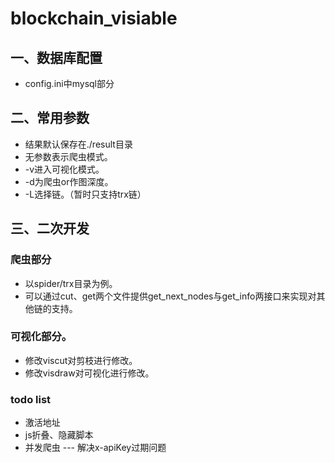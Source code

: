 # blockchain_visiable
## 一、数据库配置
- config.ini中mysql部分

## 二、常用参数
- 结果默认保存在./result目录
- 无参数表示爬虫模式。
- -v进入可视化模式。
- -d为爬虫or作图深度。
- -L选择链。（暂时只支持trx链）

## 三、二次开发
### 爬虫部分 

- 以spider/trx目录为例。
- 可以通过cut、get两个文件提供get_next_nodes与get_info两接口来实现对其他链的支持。

### 可视化部分。

- 修改viscut对剪枝进行修改。
- 修改visdraw对可视化进行修改。

### todo list

- 激活地址
- js折叠、隐藏脚本
- 并发爬虫  ---  解决x-apiKey过期问题